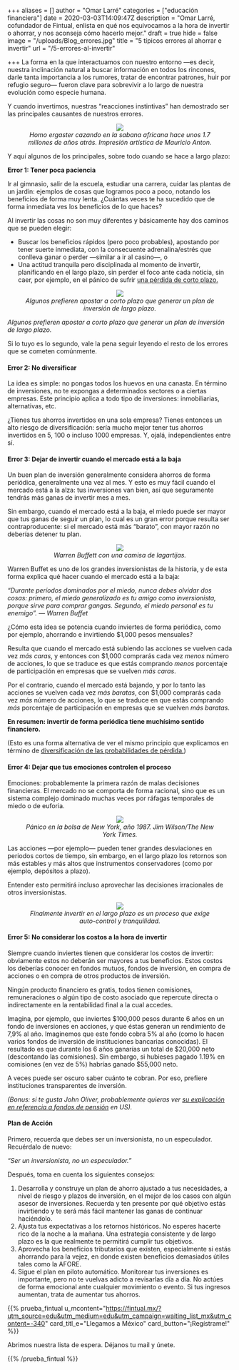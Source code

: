+++
aliases = []
author = "Omar Larré"
categories = ["educación financiera"]
date = 2020-03-03T14:09:47Z
description = "Omar Larré, cofundador de Fintual, enlista en qué nos equivocamos a la hora de invertir o ahorrar, y nos aconseja cómo hacerlo mejor."
draft = true
hide = false
image = "/uploads/Blog_errores.jpg"
title = "5 típicos errores al ahorrar e invertir"
url = "/5-errores-al-invertir"

+++
La forma en la que interactuamos con nuestro entorno —es decir, nuestra inclinación natural a buscar información en todos los rincones, darle tanta importancia a los rumores, tratar de encontrar patrones, huir por refugio seguro— fueron clave para sobrevivir a lo largo de nuestra evolución como especie humana.

Y cuando invertimos, nuestras “reacciones instintivas” han demostrado ser las principales causantes de nuestros errores.

<div style="text-align:center"> <figure> <img src="/uploads/5 errores 1.png"> <figcaption><i>Homo ergaster cazando en la sabana africana hace unos 1.7 millones de años atrás. Impresión artística de Mauricio Anton.</i></figcaption> </figure> </div>

Y aquí algunos de los principales, sobre todo cuando se hace a largo plazo:

**Error 1: Tener poca paciencia**

Ir al gimnasio, salir de la escuela, estudiar una carrera, cuidar las plantas de un jardín: ejemplos de cosas que logramos poco a poco, notando los beneficios de forma muy lenta. ¿Cuántas veces te ha sucedido que de forma inmediata ves los beneficios de lo que haces?

Al invertir las cosas no son muy diferentes y básicamente hay dos caminos que se pueden elegir:

* Buscar los beneficios rápidos (pero poco probables), apostando por tener suerte inmediata, con la consecuente adrenalina/estrés que conlleva ganar o perder —similar a ir al casino—, o
* Una actitud tranquila pero disciplinada al momento de invertir, planificando en el largo plazo, sin perder el foco ante cada noticia, sin caer, por ejemplo, en el pánico de sufrir [una pérdida de corto plazo.](https://blog.fintual.cl/p%C3%A9rdidas-de-corto-plazo-t%C3%B3mate-unos-minutos-y-lee-esto-e222b63f3939)

<div style="text-align:center"> <figure> <img src="/uploads/5 errores 2.png"> <figcaption><i>Algunos prefieren apostar a corto plazo que generar un plan de inversión de largo plazo.</i></figcaption> </figure> </div>

_Algunos prefieren apostar a corto plazo que generar un plan de inversión de largo plazo._

Si lo tuyo es lo segundo, vale la pena seguir leyendo el resto de los errores que se cometen comúnmente.

#### **Error 2: No diversificar**

La idea es simple: no pongas todos los huevos en una canasta. En término de inversiones, no te expongas a determinados sectores o a ciertas empresas. Este principio aplica a todo tipo de inversiones: inmobiliarias, alternativas, etc.

¿Tienes tus ahorros invertidos en una sola empresa? Tienes entonces un alto riesgo de diversificación: sería mucho mejor tener tus ahorros invertidos en 5, 100 o incluso 1000 empresas. Y, ojalá, independientes entre sí.

#### **Error 3: Dejar de invertir cuando el mercado está a la baja**

Un buen plan de inversión generalmente considera ahorros de forma periódica, generalmente una vez al mes. Y esto es muy fácil cuando el mercado está a la alza: tus inversiones van bien, así que seguramente tendrás más ganas de invertir mes a mes.

Sin embargo, cuando el mercado está a la baja, el miedo puede ser mayor que tus ganas de seguir un plan, lo cual es un gran error porque resulta ser contraproducente: si el mercado está más “barato”, con mayor razón no deberías detener tu plan.

<div style="text-align:center"> <figure> <img src="/uploads/5 errores 3.png"> <figcaption><i>Warren Buffett con una camisa de lagartijas.</i></figcaption> </figure> </div>

Warren Buffet es uno de los grandes inversionistas de la historia, y de esta forma explica qué hacer cuando el mercado está a la baja:

_“Durante períodos dominados por el miedo, nunca debes olvidar dos cosas: primero, el miedo generalizado es tu amigo como inversionista, porque sirve para comprar gangas. Segundo, el miedo personal es tu enemigo”. — Warren Buffet_

¿Cómo esta idea se potencia cuando inviertes de forma periódica, como por ejemplo, ahorrando e invirtiendo $1,000 pesos mensuales?

Resulta que cuando el mercado está subiendo las acciones se vuelven cada vez _más caras_, y entonces con $1,000 comprarás cada vez _menos_ número de acciones, lo que se traduce es que estás comprando _menos_ porcentaje de participación en empresas que se vuelven _más caras_.

Por el contrario, cuando el mercado está bajando, y por lo tanto las acciones se vuelven cada vez _más baratas_, con $1,000 comprarás cada vez _más_ número de acciones, lo que se traduce en que estás comprando _más_ porcentaje de participación en empresas que se vuelven _más baratas_.

**En resumen: invertir de forma periódica tiene muchísimo sentido financiero.**

(Esto es una forma alternativa de ver el mismo principio que explicamos en término de [diversificación de las probabilidades de pérdida.](https://blog.fintual.cl/c%C3%B3mo-tener-un-poco-de-suerte-al-invertir-en-fintual-95c42d6b850c))

#### **Error 4: Dejar que tus emociones controlen el proceso**

Emociones: probablemente la primera razón de malas decisiones financieras. El mercado no se comporta de forma racional, sino que es un sistema complejo dominado muchas veces por ráfagas temporales de miedo o de euforia.

<div style="text-align:center"> <figure> <img src="/uploads/5 errores 4.png"> <figcaption><i>Pánico en la bolsa de New York, año 1987. Jim Wilson/The New York Times.</i></figcaption> </figure> </div>

Las acciones —por ejemplo— pueden tener grandes desviaciones en periodos cortos de tiempo, sin embargo, en el largo plazo los retornos son más estables y más altos que instrumentos conservadores (como por ejemplo, depósitos a plazo).

Entender esto permitirá incluso aprovechar las decisiones irracionales de otros inversionistas.

<div style="text-align:center"> <figure> <img src="/uploads/5 errores 5.png"> <figcaption><i>Finalmente invertir en el largo plazo es un proceso que exige auto-control y tranquilidad.</i></figcaption> </figure> </div>


#### **Error 5: No considerar los costos a la hora de invertir**

Siempre cuando inviertes tienen que considerar los costos de invertir: obviamente estos no deberán ser mayores a tus beneficios. Estos costos los deberías conocer en fondos mutuos, fondos de inversión, en compra de acciones o en compra de otros productos de inversión.

Ningún producto financiero es gratis, todos tienen comisiones, remuneraciones o algún tipo de costo asociado que repercute directa o indirectamente en la rentabilidad final a la cual accedes.

Imagina, por ejemplo, que inviertes $100,000 pesos durante 6 años en un fondo de inversiones en acciones, y que éstas generan un rendimiento de 7,9% al año. Imaginemos que este fondo cobra 5% al año (como lo hacen varios fondos de inversión de instituciones bancarias conocidas). El resultado es que durante los 6 años ganarías un total de $20,000 neto (descontando las comisiones). Sin embargo, si hubieses pagado 1.19% en comisiones (en vez de 5%) habrías ganado $55,000 neto.

A veces puede ser oscuro saber cuánto te cobran. Por eso, prefiere instituciones transparentes de inversión.

_(Bonus: si te gusta John Oliver, probablemente quieras ver_ [_su explicación en referencia a fondos de pensión_](https://www.youtube.com/watch?v=gvZSpET11ZY) _en US)._

#### **Plan de Acción**

Primero, recuerda que debes ser un inversionista, no un especulador. Recuérdalo de nuevo:

_“Ser un inversionista, no un especulador.”_

Después, toma en cuenta los siguientes consejos:

1. Desarrolla y construye un plan de ahorro ajustado a tus necesidades, a nivel de riesgo y plazos de inversión, en el mejor de los casos con algún asesor de inversiones. Recuerda y ten presente por qué objetivo estás invirtiendo y te será más fácil mantener las ganas de continuar haciéndolo.
2. Ajusta tus expectativas a los retornos históricos. No esperes hacerte rico de la noche a la mañana. Una estrategia consistente y de largo plazo es la que realmente te permitirá cumplir tus objetivos.
3. Aprovecha los beneficios tributarios que existen, especialmente si estás ahorrando para la vejez, en donde existen beneficios demasiados útiles tales como la AFORE.
4. Sigue el plan en piloto automático. Monitorear tus inversiones es importante, pero no te vuelvas adicto a revisarlas día a día. No actúes de forma emocional ante cualquier movimiento o evento. Si tus ingresos aumentan, trata de aumentar tus ahorros.

{{% prueba_fintual
u_mcontent="https://fintual.mx/?utm_source=edu&utm_medium=edu&utm_campaign=waiting_list_mx&utm_content=-340"
card_titl_e="Llegamos a México"
card_button="¡Regístrame!" %}}

Abrimos nuestra lista de espera. Déjanos tu mail y únete.

{{% /prueba_fintual %}}